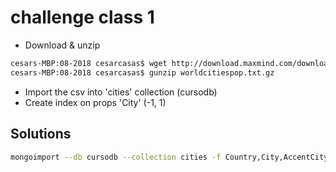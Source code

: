 # challenge class 1
- Download & unzip
```bash
cesars-MBP:08-2018 cesarcasas$ wget http://download.maxmind.com/download/worldcities/worldcitiespop.txt.gz  
cesars-MBP:08-2018 cesarcasas$ gunzip worldcitiespop.txt.gz
```

- Import the csv into 'cities' collection (cursodb)
- Create index on props 'City' (-1, 1)
## Solutions
```bash
mongoimport --db cursodb --collection cities -f Country,City,AccentCity,Region,Population,Latitude,Longitude --type csv  --file worldcitiespop.txt

```
